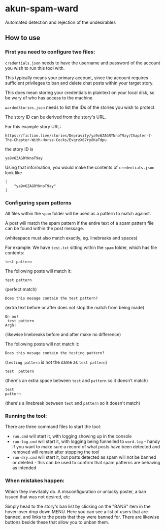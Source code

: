 # akun-spam-ward
Automated detection and rejection of the undesirables

## How to use

### First you need to configure two files:

`credentials.json` needs to have the username and password of the account you wish to run this tool with.
 
 This typically means your primary account, since the account requires sufficient privileges to ban and delete chat posts within your target story.
 
 This does mean storing your credentials in plaintext on your local disk, so be wary of who has access to the machine.
 
 `wardedStories.json` needs to list the IDs of the stories you wish to protect.
 
 The story ID can be derived from the story's URL.
 
 For this example story URL:
 ```
 https://fiction.live/stories/Depravity/ya9v6ZAGRYNnoT9ay/Chapter-7-The-Chapter-With-Horse-Cocks/EvqrzX67ry8KaTdpu
 ```
 the story ID is
 ```
 ya9v6ZAGRYNnoT9ay
 ```

Using that information, you would make the contents of `credentials.json` look like
```
[
    "ya9v6ZAGRYNnoT9ay"
]
```

### Configuring spam patterns

All files within the `spam` folder will be used as a pattern to match against.

A post will match the spam pattern if the entire text of a spam pattern file can be found within the post message.

(whitespace must also match exactly, eg. linebreaks and spaces)

For example:
We have `test.txt` sitting within the `spam` folder, which has file contents:
```
test pattern
```

The following posts will match it:

```
test pattern
```
(perfect match)

```
Does this mesage contain the test pattern?
```
(extra text before or after does not stop the match from being made)

```
On no!
 test pattern
Argh!
``` 
(likewise linebreaks before and after make no difference)


The following posts will not match it:

```
Does this mesage contain the testing pattern?
```
(`testing pattern` is not the same as `test pattern`)

```
test  pattern
```
(there's an extra space between `test` and `pattern` so it doesn't match)

```
test 
pattern
```
(there's a linebreak between `test` and `pattern` so it doesn't match)

### Running the tool:

There are three command files to start the tool:

- `run.cmd` will start it, with logging showing up in the console
- `run-log.cmd` will start it, with logging being funnelled to `ward.log` - handy if you want to make sure a record of what posts have been detected and removed will remain after stopping the tool
- `run-dry.cmd` will start it, but posts detected as spam will not be banned or deleted - this can be used to confirm that spam patterns are behaving as intended

### When mistakes happen:

Which they inevitably do. A misconfiguration or unlucky poster, a ban issued that was not desired, etc

Simply head to the story's ban list by clicking on the "BANS" item in the hover-over drop down MENU.
Here you can see a list of users that are banned, and links to the posts that they were banned for.
There are likewise buttons beside these that allow you to unban them.
